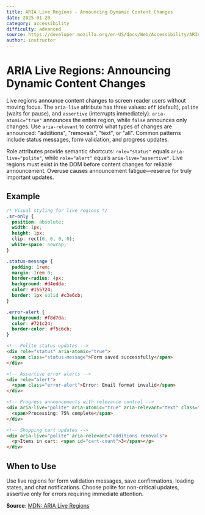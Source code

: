 ```yaml
---
title: ARIA Live Regions - Announcing Dynamic Content Changes
date: 2025-01-20
category: accessibility
difficulty: advanced
source: https://developer.mozilla.org/en-US/docs/Web/Accessibility/ARIA/ARIA_Live_Regions
author: instructor
---
```


# ARIA Live Regions: Announcing Dynamic Content Changes

Live regions announce content changes to screen reader users without moving focus. The `aria-live` attribute has three values: `off` (default), `polite` (waits for pause), and `assertive` (interrupts immediately). `aria-atomic="true"` announces the entire region, while `false` announces only changes. Use `aria-relevant` to control what types of changes are announced: "additions", "removals", "text", or "all". Common patterns include status messages, form validation, and progress updates.

Role attributes provide semantic shortcuts: `role="status"` equals `aria-live="polite"`, while `role="alert"` equals `aria-live="assertive"`. Live regions must exist in the DOM before content changes for reliable announcement. Overuse causes announcement fatigue—reserve for truly important updates.

## Example

```css
/* Visual styling for live regions */
.sr-only {
  position: absolute;
  width: 1px;
  height: 1px;
  clip: rect(0, 0, 0, 0);
  white-space: nowrap;
}

.status-message {
  padding: 1rem;
  margin: 1rem 0;
  border-radius: 4px;
  background: #d4edda;
  color: #155724;
  border: 1px solid #c3e6cb;
}

.error-alert {
  background: #f8d7da;
  color: #721c24;
  border-color: #f5c6cb;
}
```

```html
<!-- Polite status updates -->
<div role="status" aria-atomic="true">
  <span class="status-message">Form saved successfully</span>
</div>

<!-- Assertive error alerts -->
<div role="alert">
  <span class="error-alert">Error: Email format invalid</span>
</div>

<!-- Progress announcements with relevance control -->
<div aria-live="polite" aria-atomic="true" aria-relevant="text" class="sr-only">
  <span>Processing: 75% complete</span>
</div>

<!-- Shopping cart updates -->
<div aria-live="polite" aria-relevant="additions removals">
  <p>Items in cart: <span id="cart-count">3</span></p>
</div>
```

## When to Use

Use live regions for form validation messages, save confirmations, loading states, and chat notifications. Choose polite for non-critical updates, assertive only for errors requiring immediate attention.

**Source**: [MDN: ARIA Live Regions](https://developer.mozilla.org/en-US/docs/Web/Accessibility/ARIA/ARIA_Live_Regions)
